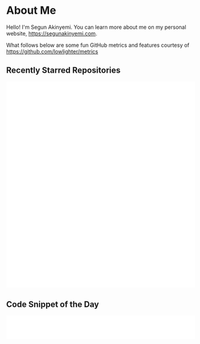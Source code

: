 # About Me

Hello! I'm Segun Akinyemi. You can learn more about me on my personal website, <https://segunakinyemi.com>.

What follows below are some fun GitHub metrics and features courtesy of <https://github.com/lowlighter/metrics>

## Recently Starred Repositories

![Metrics Plugin Stars](/metrics.plugin.stars.svg)

## Code Snippet of the Day

![Metrics Plugin Stars](/metrics.plugin.code.svg)
